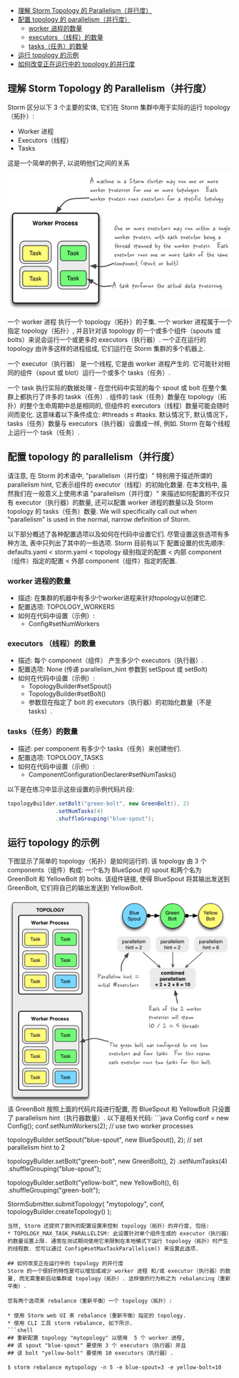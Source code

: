 
<!-- TOC -->

- [理解 Storm Topology 的 Parallelism（并行度）](#理解-storm-topology-的-parallelism并行度)
- [配置 topology 的 parallelism（并行度）](#配置-topology-的-parallelism并行度)
    - [worker 进程的数量](#worker-进程的数量)
    - [executors （线程）的数量](#executors-线程的数量)
    - [tasks（任务）的数量](#tasks任务的数量)
- [运行 topology 的示例](#运行-topology-的示例)
- [如何改变正在运行中的 topology 的并行度](#如何改变正在运行中的-topology-的并行度)

<!-- /TOC -->

## 理解 Storm Topology 的 Parallelism（并行度）
Storm 区分以下 3 个主要的实体, 它们在 Storm 集群中用于实际的运行 topology（拓扑）:

* Worker 进程
* Executors（线程）
* Tasks

这是一个简单的例子, 以说明他们之间的关系
<div align="center"><img src="../../../resources/images/storm/relationships-worker-processes-executors-tasks.png"></div>

一个 worker 进程 执行一个 topology（拓扑）的子集. 一个 worker 进程属于一个指定 topology（拓扑）, 并且针对该 topology 的一个或多个组件（spouts 或 bolts）来说会运行一个或更多的 executors（执行器）. 一个正在运行的 topology 由许多这样的进程组成, 它们运行在 Storm 集群的多个机器上.

一个 executor（执行器） 是一个线程, 它是由 worker 进程产生的. 它可能针对相同的组件（spout 或 blot）运行一个或多个 tasks（任务）.

一个 task 执行实际的数据处理 - 在您代码中实现的每个 spout 或 bolt 在整个集群上都执行了许多的 taskk（任务）. 组件的 task（任务）数量在 topology（拓扑）的整个生命周期中总是相同的, 但组件的 executors（线程）数量可能会随时间而变化. 这意味着以下条件成立: #threads ≤ #tasks. 默认情况下, 默认情况下，tasks（任务）数量与 executors（执行器）设置成一样, 例如. Storm 在每个线程上运行一个 task（任务）.

## 配置 topology 的 parallelism（并行度）
请注意, 在 Storm 的术语中, "parallelism（并行度）" 特别用于描述所谓的 parallelism hint, 它表示组件的 executor（线程）的初始化数量. 在本文档中, 虽然我们在一般意义上使用术语 "parallelism（并行度）" 来描述如何配置的不仅只有 executor（执行器）的数量, 还可以配置 worker 进程的数量以及 Storm topology 的 tasks（任务）数量. We will specifically call out when "parallelism" is used in the normal, narrow definition of Storm.

以下部分概述了各种配置选项以及如何在代码中设置它们. 尽管设置这些选项有多种方法, 表中只列出了其中的一些选项. Storm 目前有以下 配置设置的优先顺序: defaults.yaml < storm.yaml < topology 级别指定的配置 < 内部 component（组件）指定的配置 < 外部 component（组件）指定的配置.
### worker 进程的数量
* 描述: 在集群的机器中有多少个worker进程来针对topology以创建它.
* 配置选项: TOPOLOGY_WORKERS
* 如何在代码中设置（示例）:
    * Config#setNumWorkers

### executors （线程）的数量
* 描述: 每个 component（组件） 产生多少个 executors（执行器）.
* 配置选项: None (传递 parallelism_hint 参数到 setSpout 或 setBolt)
* 如何在代码中设置（示例）:
    * TopologyBuilder#setSpout()
    * TopologyBuilder#setBolt()
    * 参数现在指定了 bolt 的 executors（执行器）的初始化数量（不是 tasks）.

### tasks（任务）的数量
* 描述: per component 有多少个 tasks（任务）来创建他们.
* 配置选项: TOPOLOGY_TASKS
* 如何在代码中设置（示例）:
    * ComponentConfigurationDeclarer#setNumTasks()

以下是在练习中显示这些设置的示例代码片段:
```java
topologyBuilder.setBolt("green-bolt", new GreenBolt(), 2)
               .setNumTasks(4)
               .shuffleGrouping("blue-spout");
```

## 运行 topology 的示例
下图显示了简单的 topology（拓扑）是如何运行的. 该 topology 由 3 个 components（组件）构成: 一个名为 BlueSpout 的 spout 和两个名为 GreenBolt 和 YellowBolt 的 bolts. 该组件链接, 使得 BlueSpout 将其输出发送到 GreenBolt, 它们将自己的输出发送到 YellowBolt.
<div align="center"><img src="../../../resources/images/storm/example-of-a-running-topology.png"></div>
该 GreenBolt 按照上面的代码片段进行配置, 而 BlueSpout 和 YellowBolt 只设置了 parallelism hint（执行器数量）. 以下是相关代码:
```java
Config conf = new Config();
conf.setNumWorkers(2); // use two worker processes

topologyBuilder.setSpout("blue-spout", new BlueSpout(), 2); // set parallelism hint to 2

topologyBuilder.setBolt("green-bolt", new GreenBolt(), 2)
               .setNumTasks(4)
               .shuffleGrouping("blue-spout");

topologyBuilder.setBolt("yellow-bolt", new YellowBolt(), 6)
               .shuffleGrouping("green-bolt");

StormSubmitter.submitTopology(
        "mytopology",
        conf,
        topologyBuilder.createTopology()
    );
```
当然, Storm 还提供了额外的配置设置来控制 topology（拓扑）的并行度, 包括:
* TOPOLOGY_MAX_TASK_PARALLELISM: 此设置针对单个组件生成的 executor（执行器）的数量设置上限. 通常在测试期间使用它来限制在本地模式下运行 topology（拓扑）时产生的线程数. 您可以通过 Config#setMaxTaskParallelism() 来设置此选项.

## 如何改变正在运行中的 topology 的并行度
Storm 的一个很好的特性是可以增加或减少 worker 进程 和/或 executor（执行器）的数量, 而无需重新启动集群或 topology（拓扑）. 这样做的行为称之为 rebalancing（重新平衡）.

您有两个选项来 rebalance（重新平衡）一个 topology（拓扑）:

* 使用 Storm web UI 来 rebalance（重新平衡）指定的 topology.
* 使用 CLI 工具 storm rebalance, 如下所示.
```shell
## 重新配置 topology "mytopology" 以使用  5 个 worker 进程,
## 该 spout "blue-spout" 要使用 3 个 executors（执行器）并且
## 该 bolt "yellow-bolt" 要使用 10 executors（执行器）.

$ storm rebalance mytopology -n 5 -e blue-spout=3 -e yellow-bolt=10
```


